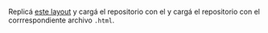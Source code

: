 Replicá [este layout](https://uidesigndaily.com/posts/sketch-protect-account-widget-day-975) y cargá el repositorio con el  y cargá el repositorio con el corrrespondiente archivo `.html`.
